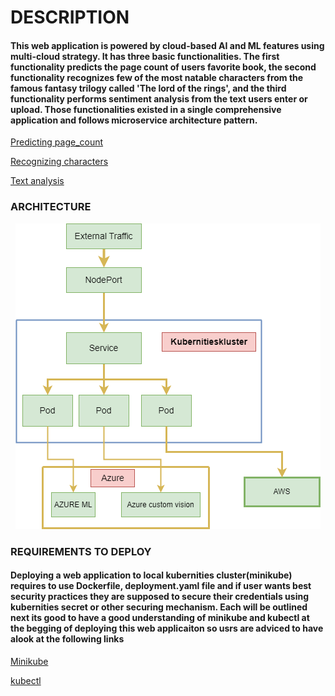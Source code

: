  # DESCRIPTION
#### This web application is powered by cloud-based AI and ML features using multi-cloud strategy. It has three basic functionalities. The first functionality predicts the page count of users favorite book, the second functionality recognizes few of the most natable characters from the famous fantasy trilogy called 'The lord of the rings', and the third functionality performs sentiment analysis from the text users enter or upload. Those functionalities existed in a single comprehensive application and follows microservice architecture pattern.

[Predicting page_count](docs/README1.md) <BR>

[Recognizing characters](docs/README2.md) <BR>

[Text analysis](docs/README.md3)


### ARCHITECTURE
<div align="center">
  <img src="docs/image1.png" alt="Untitled Diagram drawio">
</div>

### REQUIREMENTS TO DEPLOY
#### Deploying a web application to local kubernities cluster(minikube) requires to use Dockerfile, deployment.yaml file and if user wants best security practices they are supposed to secure their credentials using kubernities secret or other securing mechanism. Each will be outlined next its good to have a good understanding of minikube and kubectl at the begging of deploying this web applicaiton so usrs are adviced to have alook at the following links 
[Minikube](https://minikube.sigs.k8s.io/docs/start/)


[kubectl](https://kubernetes.io/docs/reference/kubectl/)

